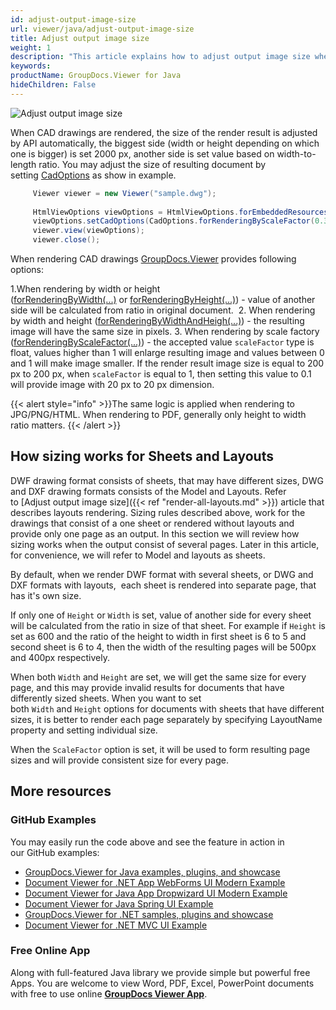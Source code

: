```yaml
---
id: adjust-output-image-size
url: viewer/java/adjust-output-image-size
title: Adjust output image size
weight: 1
description: "This article explains how to adjust output image size when viewing CAD drawings with GroupDocs.Viewer within your Java applications."
keywords: 
productName: GroupDocs.Viewer for Java
hideChildren: False
---
```

![Adjust output image size](viewer/java/images/adjust-output-image-size.jpg)

When CAD drawings are rendered, the size of the render result is adjusted by API automatically, the biggest side (width or height depending on which one is bigger) is set 2000 px, another side is set value based on width-to-length ratio. You may adjust the size of resulting document by setting [CadOptions](https://apireference.groupdocs.com/viewer/java/com.groupdocs.viewer.options/CadOptions) as show in example.

```java
     Viewer viewer = new Viewer("sample.dwg");
 
     HtmlViewOptions viewOptions = HtmlViewOptions.forEmbeddedResources();
     viewOptions.setCadOptions(CadOptions.forRenderingByScaleFactor(0.3f));
     viewer.view(viewOptions);
     viewer.close();
```

When rendering CAD drawings [GroupDocs.Viewer](https://products.groupdocs.com/viewer) provides following options:

1.When rendering by width or height ([forRenderingByWidth(...)](https://apireference.groupdocs.com/viewer/java/com.groupdocs.viewer.options/CadOptions#forRenderingByWidth(int)) or [forRenderingByHeight(...)](https://apireference.groupdocs.com/viewer/java/com.groupdocs.viewer.options/CadOptions#forRenderingByHeight(int))) - value of another side will be calculated from ratio in original document. 
2.  When rendering by width and height ([forRenderingByWidthAndHeigh(...)](https://apireference.groupdocs.com/viewer/java/com.groupdocs.viewer.options/CadOptions#forRenderingByWidthAndHeight(int,%20int))) - the resulting image will have the same size in pixels.
3.  When rendering by scale factory ([forRenderingByScaleFactor(...)](https://apireference.groupdocs.com/viewer/java/com.groupdocs.viewer.options/CadOptions#forRenderingByScaleFactor(float))) - the accepted value `scaleFactor` type is float, values higher than 1 will enlarge resulting image and values between 0 and 1 will make image smaller. If the render result image size is equal to 200 px to 200 px, when `scaleFactor` is equal to 1, then setting this value to 0.1 will provide image with 20 px to 20 px dimension.

{{< alert style="info" >}}The same logic is applied when rendering to JPG/PNG/HTML. When rendering to PDF, generally only height to width ratio matters. {{< /alert >}}

## How sizing works for Sheets and Layouts

DWF drawing format consists of sheets, that may have different sizes, DWG and DXF drawing formats consists of the Model and Layouts. Refer to [Adjust output image size]({{< ref "render-all-layouts.md" >}}) article that describes layouts rendering. Sizing rules described above, work for the drawings that consist of a one sheet or rendered without layouts and provide only one page as an output. In this section we will review how sizing works when the output consist of several pages. Later in this article, for convenience, we will refer to Model and layouts as sheets.

By default, when we render DWF format with several sheets, or DWG and DXF formats with layouts,  each sheet is rendered into separate page, that has it's own size.

If only one of `Height` or `Width` is set, value of another side for every sheet will be calculated from the ratio in size of that sheet. For example if `Height` is set as 600 and the ratio of the height to width in first sheet is 6 to 5 and second sheet is 6 to 4, then the width of the resulting pages will be 500px and 400px respectively.

When both `Width` and `Height` are set, we will get the same size for every page, and this may provide invalid results for documents that have differently sized sheets. When you want to set both `Width` and `Height` options for documents with sheets that have different sizes, it is better to render each page separately by specifying LayoutName property and setting individual size.

When the `ScaleFactor` option is set, it will be used to form resulting page sizes and will provide consistent size for every page.

## More resources
### GitHub Examples
You may easily run the code above and see the feature in action in our GitHub examples:
*   [GroupDocs.Viewer for Java examples, plugins, and showcase](https://github.com/groupdocs-viewer/GroupDocs.Viewer-for-Java)
*   [Document Viewer for .NET App WebForms UI Modern Example](https://github.com/groupdocs-viewer/GroupDocs.Viewer-for-Java-WebForms)    
*   [Document Viewer for Java App Dropwizard UI Modern Example](https://github.com/groupdocs-viewer/GroupDocs.Viewer-for-Java-Dropwizard)    
*   [Document Viewer for Java Spring UI Example](https://github.com/groupdocs-viewer/GroupDocs.Viewer-for-Java-Spring)
*   [GroupDocs.Viewer for .NET samples, plugins and showcase](https://github.com/groupdocs-viewer/GroupDocs.Viewer-for-.NET)
*   [Document Viewer for .NET MVC UI Example](https://github.com/groupdocs-viewer/GroupDocs.Viewer-for-Java-MVC)     

### Free Online App
Along with full-featured Java library we provide simple but powerful free Apps.
You are welcome to view Word, PDF, Excel, PowerPoint documents with free to use online **[GroupDocs Viewer App](https://products.groupdocs.app/viewer)**.